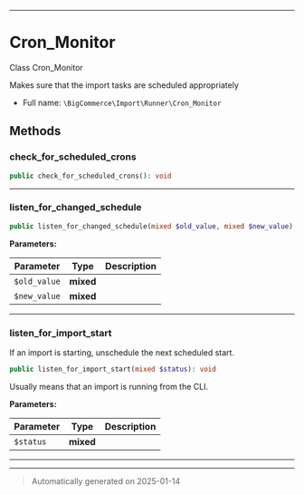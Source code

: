 ***

# Cron_Monitor

Class Cron_Monitor

Makes sure that the import tasks are scheduled appropriately

* Full name: `\BigCommerce\Import\Runner\Cron_Monitor`




## Methods


### check_for_scheduled_crons



```php
public check_for_scheduled_crons(): void
```












***

### listen_for_changed_schedule



```php
public listen_for_changed_schedule(mixed $old_value, mixed $new_value): void
```








**Parameters:**

| Parameter | Type | Description |
|-----------|------|-------------|
| `$old_value` | **mixed** |  |
| `$new_value` | **mixed** |  |





***

### listen_for_import_start

If an import is starting, unschedule the next scheduled start.

```php
public listen_for_import_start(mixed $status): void
```

Usually means that an import is running from the CLI.






**Parameters:**

| Parameter | Type | Description |
|-----------|------|-------------|
| `$status` | **mixed** |  |





***


***
> Automatically generated on 2025-01-14
